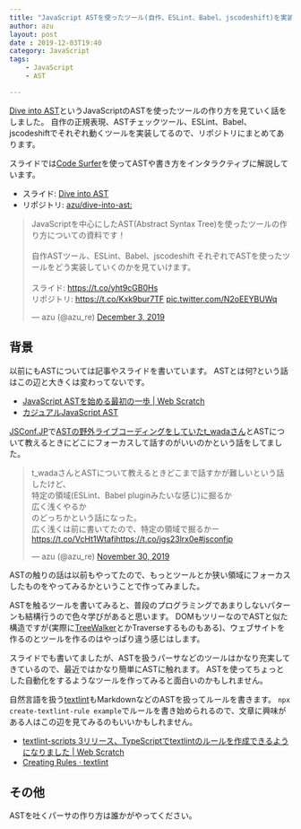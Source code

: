 ```yaml
---
title: "JavaScript ASTを使ったツール(自作、ESLint、Babel、jscodeshift)を実装する話をした"
author: azu
layout: post
date : 2019-12-03T19:40
category: JavaScript 
tags:
    - JavaScript
    - AST

---
```


[Dive into AST](https://dive-into-ast.netlify.com/)というJavaScriptのASTを使ったツールの作り方を見ていく話をしました。
自作の正規表現、ASTチェックツール、ESLint、Babel、jscodeshiftでそれぞれ動くツールを実装してるので、リポジトリにまとめてあります。

スライドでは[Code Surfer](https://github.com/pomber/code-surfer)を使ってASTや書き方をインタラクティブに解説しています。

- スライド: [Dive into AST](https://dive-into-ast.netlify.com/)
- リポジトリ: [azu/dive-into-ast:](https://github.com/azu/dive-into-ast)

<blockquote class="twitter-tweet"><p lang="ja" dir="ltr">JavaScriptを中心にしたAST(Abstract Syntax Tree)を使ったツールの作り方についての資料です！<br><br>自作ASTツール、ESLint、Babel、jscodeshift それぞれでASTを使ったツールをどう実装していくのかを見ていけます。<br><br>スライド: <a href="https://t.co/yht9cGB0Hs">https://t.co/yht9cGB0Hs</a><br>リポジトリ: <a href="https://t.co/Kxk9bur7TF">https://t.co/Kxk9bur7TF</a> <a href="https://t.co/N2oEEYBUWq">pic.twitter.com/N2oEEYBUWq</a></p>&mdash; azu (@azu_re) <a href="https://twitter.com/azu_re/status/1201802003095011328?ref_src=twsrc%5Etfw">December 3, 2019</a></blockquote>
<script async src="https://platform.twitter.com/widgets.js" charset="utf-8"></script>

## 背景

以前にもASTについては記事やスライドを書いています。
ASTとは何?という話はこの辺と大きくは変わってないです。

- [JavaScript ASTを始める最初の一歩 | Web Scratch](https://efcl.info/2016/03/06/ast-first-step/)
- [カジュアルJavaScript AST](https://azu.github.io/slide/JSojisan/#8)

[JSConf.JP](https://jsconf.jp/2019/)で[ASTの野外ライブコーディングをしていたt_wadaさん](https://jsconf.jp/2019/talk/takuto-wada)とASTについて教えるときにどこにフォーカスして話すのがいいのかという話をしてました。

<blockquote class="twitter-tweet"><p lang="ja" dir="ltr">t_wadaさんとASTについて教えるときどこまで話すかが難しいという話したけど、<br>特定の領域(ESLint、Babel pluginみたいな感じ)に掘るか<br>広く浅くやるか<br>のどっちかという話になった。<br>広く浅くは前に書いてたので、特定の領域で掘るかー<a href="https://t.co/VcHt1Wtafj">https://t.co/VcHt1Wtafj</a><a href="https://t.co/jgs23lrx0e">https://t.co/jgs23lrx0e</a><a href="https://twitter.com/hashtag/jsconfjp?src=hash&amp;ref_src=twsrc%5Etfw">#jsconfjp</a></p>&mdash; azu (@azu_re) <a href="https://twitter.com/azu_re/status/1200698005478760448?ref_src=twsrc%5Etfw">November 30, 2019</a></blockquote>
<script async src="https://platform.twitter.com/widgets.js" charset="utf-8"></script> 

ASTの触りの話は以前もやってたので、もっとツールとか狭い領域にフォーカスしたものをやってみるかということで作ってみました。

ASTを触るツールを書いてみると、普段のプログラミングであまりしないパターンも結構行うので色々学びがあると思います。
DOMもツリーなのでASTと似た構造ですが(実際に[TreeWalker](https://developer.mozilla.org/en-US/docs/Web/API/TreeWalker)とかTraverseするものもある)、ウェブサイトを作るのとツールを作るのはやっぱり違う感じはします。

スライドでも書いてましたが、ASTを扱うパーサなどのツールはかなり充実してきているので、最近ではかなり簡単にASTに触れます。
ASTを使ってちょっとした自動化をするようなツールを作ってみると面白いのかもしれません。

自然言語を扱う[textlint](https://textlint.github.io/)もMarkdownなどのASTを扱ってルールを書きます。
`npx create-textlint-rule example`でルールを書き始められるので、文章に興味がある人はこの辺を見てみるのもいいかもしれません。

- [textlint-scripts 3リリース、TypeScriptでtextlintのルールを作成できるようになりました | Web Scratch](https://efcl.info/2019/10/21/textlint-scripts-3/)
- [Creating Rules · textlint](https://textlint.github.io/docs/rule.html)

## その他

ASTを吐くパーサの作り方は誰かがやってください。
